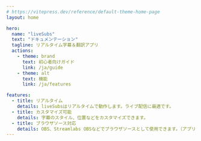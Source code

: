 ```yaml
---
# https://vitepress.dev/reference/default-theme-home-page
layout: home

hero:
  name: "liveSubs"
  text: "ドキュメンテーション"
  tagline: リアルタイム字幕＆翻訳アプリ
  actions:
    - theme: brand
      text: 初心者向けガイド
      link: /ja/guide
    - theme: alt
      text: 機能
      link: /ja/features

features:
  - title: リアルタイム
    details: liveSubsはリアルタイムで動作します。ライブ配信に最適です。
  - title: カスタマイズ可能
    details: 字幕のスタイル、位置などをカスタマイズできます。
  - title: ブラウザソース対応
    details: OBS、Streamlabs OBSなどでブラウザソースとして使用できます。（アプリ版のみ）
---
```


